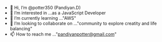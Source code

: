 - 👋 Hi, I’m @potter350 (Pandiyan.D)
- 👀 I’m interested in ...as a JavaScript Developer
- 🌱 I’m currently learning ..."AWS"
- 💞️ I’m looking to collaborate on ..."community to explore creatity and life balancing"
- 📫 How to reach me ..."pandiyanpotter@gmail.com"

<!---
potter350/potter350 is a ✨ special ✨ repository because its `README.md` (this file) appears on your GitHub profile.
You can click the Preview link to take a look at your changes.
--->
